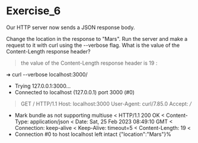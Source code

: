 # Exercise_6

Our HTTP server now sends a JSON response body.

Change the location in the response to "Mars". Run the server and make a request to it with curl using the --verbose flag. What is the value of the Content-Length response header?

> the value of the Content-Length response header is 19 :

➜  curl --verbose localhost:3000/
*   Trying 127.0.0.1:3000...
* Connected to localhost (127.0.0.1) port 3000 (#0)
> GET / HTTP/1.1
> Host: localhost:3000
> User-Agent: curl/7.85.0
> Accept: */*
> 
* Mark bundle as not supporting multiuse
< HTTP/1.1 200 OK
< Content-Type: application/json
< Date: Sat, 25 Feb 2023 08:49:10 GMT
< Connection: keep-alive
< Keep-Alive: timeout=5
< Content-Length: 19
< 
* Connection #0 to host localhost left intact
{"location":"Mars"}%                     

